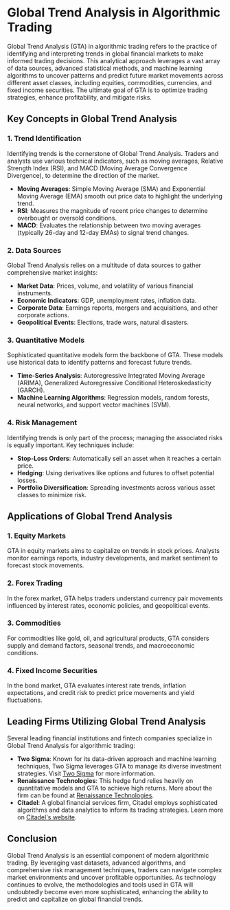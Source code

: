 # Global Trend Analysis in Algorithmic Trading

Global Trend Analysis (GTA) in algorithmic trading refers to the practice of identifying and interpreting trends in global financial markets to make informed trading decisions. This analytical approach leverages a vast array of data sources, advanced statistical methods, and machine learning algorithms to uncover patterns and predict future market movements across different asset classes, including equities, commodities, currencies, and fixed income securities. The ultimate goal of GTA is to optimize trading strategies, enhance profitability, and mitigate risks. 

## Key Concepts in Global Trend Analysis

### 1. **Trend Identification**

Identifying trends is the cornerstone of Global Trend Analysis. Traders and analysts use various technical indicators, such as moving averages, Relative Strength Index (RSI), and MACD (Moving Average Convergence Divergence), to determine the direction of the market. 

- **Moving Averages**: Simple Moving Average (SMA) and Exponential Moving Average (EMA) smooth out price data to highlight the underlying trend.
- **RSI**: Measures the magnitude of recent price changes to determine overbought or oversold conditions.
- **MACD**: Evaluates the relationship between two moving averages (typically 26-day and 12-day EMAs) to signal trend changes.

### 2. **Data Sources**

Global Trend Analysis relies on a multitude of data sources to gather comprehensive market insights:

- **Market Data**: Prices, volume, and volatility of various financial instruments.
- **Economic Indicators**: GDP, unemployment rates, inflation data.
- **Corporate Data**: Earnings reports, mergers and acquisitions, and other corporate actions.
- **Geopolitical Events**: Elections, trade wars, natural disasters.

### 3. **Quantitative Models**

Sophisticated quantitative models form the backbone of GTA. These models use historical data to identify patterns and forecast future trends.

- **Time-Series Analysis**: Autoregressive Integrated Moving Average (ARIMA), Generalized Autoregressive Conditional Heteroskedasticity (GARCH).
- **Machine Learning Algorithms**: Regression models, random forests, neural networks, and support vector machines (SVM).

### 4. **Risk Management**

Identifying trends is only part of the process; managing the associated risks is equally important. Key techniques include:

- **Stop-Loss Orders**: Automatically sell an asset when it reaches a certain price.
- **Hedging**: Using derivatives like options and futures to offset potential losses.
- **Portfolio Diversification**: Spreading investments across various asset classes to minimize risk.

## Applications of Global Trend Analysis

### 1. **Equity Markets**

GTA in equity markets aims to capitalize on trends in stock prices. Analysts monitor earnings reports, industry developments, and market sentiment to forecast stock movements.

### 2. **Forex Trading**

In the forex market, GTA helps traders understand currency pair movements influenced by interest rates, economic policies, and geopolitical events. 

### 3. **Commodities**

For commodities like gold, oil, and agricultural products, GTA considers supply and demand factors, seasonal trends, and macroeconomic conditions.

### 4. **Fixed Income Securities**

In the bond market, GTA evaluates interest rate trends, inflation expectations, and credit risk to predict price movements and yield fluctuations.

## Leading Firms Utilizing Global Trend Analysis

Several leading financial institutions and fintech companies specialize in Global Trend Analysis for algorithmic trading:

- **Two Sigma**: Known for its data-driven approach and machine learning techniques, Two Sigma leverages GTA to manage its diverse investment strategies. Visit [Two Sigma](https://www.twosigma.com/) for more information.
- **Renaissance Technologies**: This hedge fund relies heavily on quantitative models and GTA to achieve high returns. More about the firm can be found at [Renaissance Technologies](https://www.rentec.com/).
- **Citadel**: A global financial services firm, Citadel employs sophisticated algorithms and data analytics to inform its trading strategies. Learn more on [Citadel's website](https://www.citadel.com/).

## Conclusion

Global Trend Analysis is an essential component of modern algorithmic trading. By leveraging vast datasets, advanced algorithms, and comprehensive risk management techniques, traders can navigate complex market environments and uncover profitable opportunities. As technology continues to evolve, the methodologies and tools used in GTA will undoubtedly become even more sophisticated, enhancing the ability to predict and capitalize on global financial trends.
